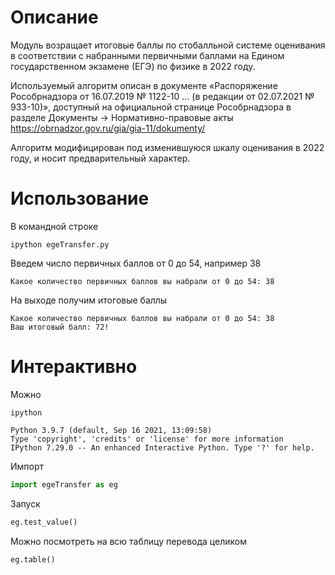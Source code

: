 
# Описание

Модуль возращает итоговые баллы по стобалльной системе оценивания
в соответствии с набранными первичными баллами
на Едином государственном экзамене (ЕГЭ) по физике в 2022 году.

Используемый алгоритм описан в документе
«Распоряжение Рособрнадзора от 16.07.2019 № 1122-10 ... (в редакции от 02.07.2021 № 933-10)»,
доступный на официальной странице Рособрнадзора в разделе Документы -> Нормативно-правовые акты
https://obrnadzor.gov.ru/gia/gia-11/dokumenty/

Алгоритм модифицирован под изменившуюся шкалу оценивания в 2022 году,
и носит предварительный характер.

# Использование
В командной строке
```console
ipython egeTransfer.py
```

Введем число первичных баллов от 0 до 54, например 38
```console
Какое количество первичных баллов вы набрали от 0 до 54: 38
```

На выходе получим итоговые баллы
```console
Какое количество первичных баллов вы набрали от 0 до 54: 38
Ваш итоговый балл: 72!
```

# Интерактивно
Можно 
```console
ipython

Python 3.9.7 (default, Sep 16 2021, 13:09:58) 
Type 'copyright', 'credits' or 'license' for more information
IPython 7.29.0 -- An enhanced Interactive Python. Type '?' for help.
```

Импорт
```python
import egeTransfer as eg
```

Запуск
```python
eg.test_value()
```

Можно посмотреть на всю таблицу перевода целиком
```python
eg.table()
```


